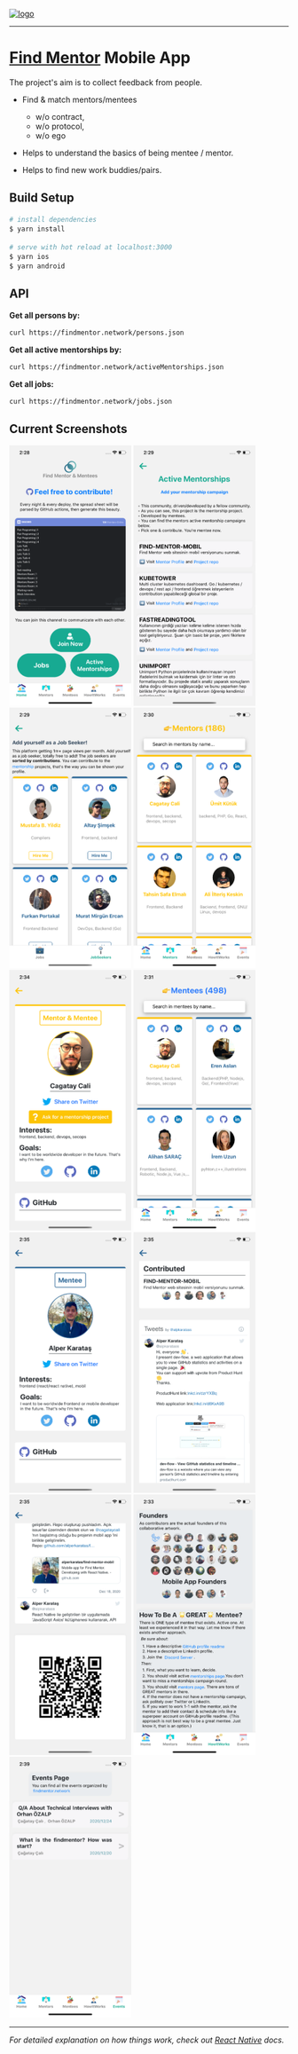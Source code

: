 <a target="_blank" href="https://findmentor.network/"><img height="60" width="60" src="https://i.ibb.co/CnXwRT3/logo.png" alt="logo" border="0"></a>

---

# [Find Mentor](https://github.com/cagataycali/find-mentor) Mobile App

The project's aim is to collect feedback from people.

- Find & match mentors/mentees

  - w/o contract,
  - w/o protocol,
  - w/o ego

- Helps to understand the basics of being mentee / mentor.
- Helps to find new work buddies/pairs.

## Build Setup

```bash
# install dependencies
$ yarn install

# serve with hot reload at localhost:3000
$ yarn ios
$ yarn android

```

## API

**Get all persons by:**

```bash
curl https://findmentor.network/persons.json
```

**Get all active mentorships by:**

```bash
curl https://findmentor.network/activeMentorships.json
```

**Get all jobs:**

```bash
curl https://findmentor.network/jobs.json
```

## Current Screenshots

<img height="470" width="220" alt="HomePage" src="./screen-shots/main.png"/>  <img height="470" width="220" alt="HomePage" src="./screen-shots/active-mentorships.png"/>  <img height="470" width="220" alt="HomePage" src="./screen-shots/jobSeekers.png"/> <img height="470" width="220" alt="HomePage" src="./screen-shots/mentors.png"/> <img height="470" width="220" alt="HomePage" src="./screen-shots/mentor-profile.png"/> <img height="470" width="220" alt="HomePage" src="./screen-shots/mentees.png"/> <img height="470" width="220" alt="HomePage" src="./screen-shots/mentee-profile.png"/> <img height="470" width="220" alt="HomePage" src="./screen-shots/mentee-profile1.png"/> <img height="470" width="220" alt="HomePage" src="./screen-shots/mentee-profile2.png"/> <img height="470" width="220" alt="HomePage" src="./screen-shots/how-it-works.png"/> <img height="470" width="220" alt="HomePage" src="./screen-shots/events.png"/>

---

_For detailed explanation on how things work, check out [React Native](https://reactnative.dev/) docs._
